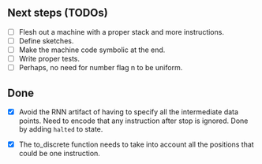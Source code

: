 Next steps (TODOs)
----------

- [ ] Flesh out a machine with a proper stack and more instructions.
- [ ] Define sketches.
- [ ] Make the machine code symbolic at the end.
- [ ] Write proper tests.
- [ ] Perhaps, no need for number flag n to be uniform.

## Done

- [x] Avoid the RNN artifact of having to specify all the intermediate data points.
      Need to encode that any instruction after stop is ignored.
      Done by adding `halted` to state.

- [x] The to_discrete function needs to take into account all the positions that could be one instruction.
